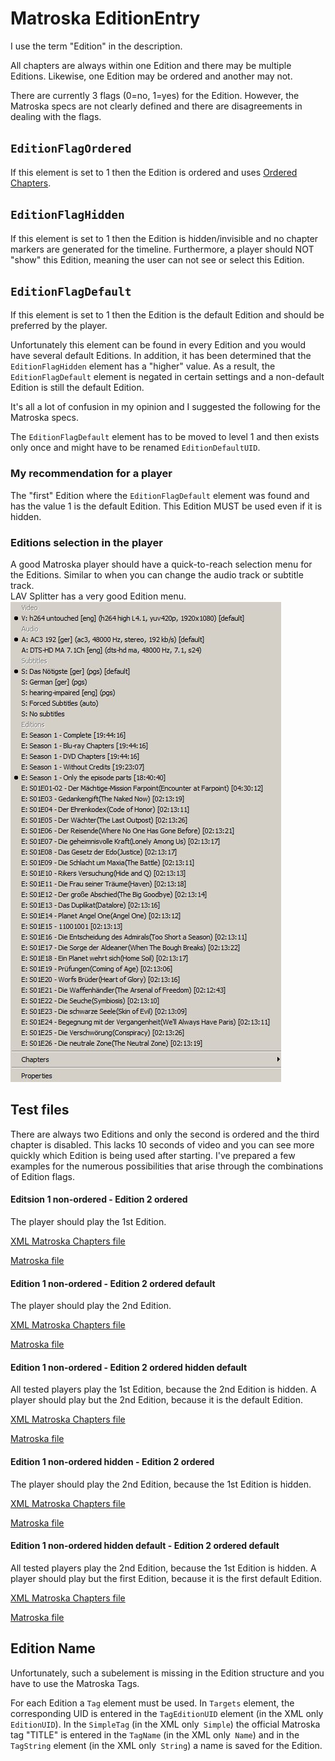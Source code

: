 # Matroska EditionEntry
I use the term "Edition" in the description.

All chapters are always within one Edition and there may be multiple Editions. Likewise, one Edition may be ordered and another may not.

There are currently 3 flags (0=no, 1=yes) for the Edition. However, the Matroska specs are not clearly defined and there are disagreements in dealing with the flags.

## `EditionFlagOrdered`
If this element is set to 1 then the Edition is ordered and uses [Ordered Chapters](OrderedChapters.md).

## `EditionFlagHidden`
If this element is set to 1 then the Edition is hidden/invisible and no chapter markers are generated for the timeline. Furthermore, a player should NOT "show" this Edition, meaning the user can not see or select this Edition.

## `EditionFlagDefault`
If this element is set to 1 then the Edition is
the default Edition and should be preferred by the player.

Unfortunately this element can be found in every Edition and you would have several default Editions. In addition, it has been determined that the `EditionFlagHidden` element has a "higher" value. As a result, the `EditionFlagDefault` element is negated in certain settings and a non-default Edition is still the default Edition.

It's all a lot of confusion in my opinion and I suggested the following for the Matroska specs.

The `EditionFlagDefault` element has to be moved to level 1 and then exists only once and might have to be renamed `EditionDefaultUID`.

### My recommendation for a player
The "first" Edition where the `EditionFlagDefault` element was found and has the value 1 is the default Edition. This Edition MUST be used even if it is hidden.

### Editions selection in the player
A good Matroska player should have a quick-to-reach selection menu for the Editions. Similar to when you can change the audio track or subtitle track.  
LAV Splitter has a very good Edition menu.  
![Editions menu](/files/EditionEntry/EditionMenu_LAV.jpg)

## Test files
There are always two Editions and only the second is ordered and the third chapter is disabled. This lacks 10 seconds of video and you can see more quickly which Edition is being used after starting. I've prepared a few examples for the numerous possibilities that arise through the combinations of Edition flags.

#### Editsion 1 non-ordered - Edition 2 ordered
The player should play the 1st Edition.

[XML Matroska Chapters file](/files/EditionEntry/E1nonOrdered-E2Ordered.xml)

[Matroska file](/files/EditionEntry/E1nonOrdered-E2Ordered.mkv)

#### Edition 1 non-ordered - Edition 2 ordered default
The player should play the 2nd Edition.

[XML Matroska Chapters file](/files/EditionEntry/E1nonOrdered-E2OrderedDefault.xml)

[Matroska file](/files/EditionEntry/E1nonOrdered-E2OrderedDefault.mkv)

#### Edition 1 non-ordered - Edition 2 ordered hidden default
All tested players play the 1st Edition, because the 2nd Edition is hidden. A player should play but the 2nd Edition, because it is the default Edition.

[XML Matroska Chapters file](/files/EditionEntry/E1nonOrdered-E2OrderedHiddenDefault.xml)

[Matroska file](/files/EditionEntry/E1nonOrdered-E2OrderedHiddenDefault.mkv)

#### Edition 1 non-ordered hidden - Edition 2 ordered
The player should play the 2nd Edition, because the 1st Edition is hidden.

[XML Matroska Chapters file](/files/EditionEntry/E1nonOrderedHidden-E2Ordered.xml)

[Matroska file](/files/EditionEntry/E1nonOrderedHidden-E2Ordered.mkv)

#### Edition 1 non-ordered hidden default - Edition 2 ordered default
All tested players play the 2nd Edition, because the 1st Edition is hidden. A player should play but the first Edition, because it is the first default Edition.

[XML Matroska Chapters file](/files/EditionEntry/E1nonOrderedHiddenDefault-E2OrderedDefault.xml)

[Matroska file](/files/EditionEntry/E1nonOrderedHiddenDefault-E2OrderedDefault.mkv)

## Edition Name
Unfortunately, such a subelement is missing in the Edition structure and you have to use the Matroska Tags.

For each Edition a `Tag` element must be used. In `Targets` element, the corresponding UID is entered in the `TagEditionUID` element (in the XML only `EditionUID`). In the `SimpleTag` (in the XML only` Simple`) the official Matroska tag "TITLE" is entered in the `TagName` (in the XML only` Name`) and in the `TagString` element (in the XML only` String`) a name is saved for the Edition.